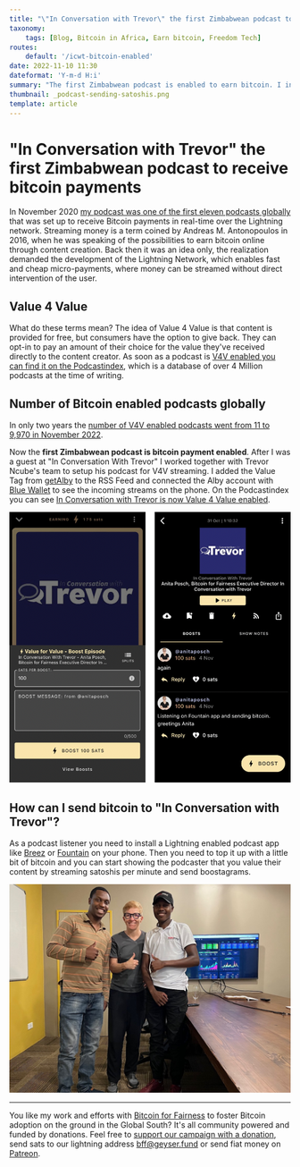```yaml
---
title: "\"In Conversation with Trevor\" the first Zimbabwean podcast to receive bitcoin payments"
taxonomy:
    tags: [Blog, Bitcoin in Africa, Earn bitcoin, Freedom Tech]
routes:
    default: '/icwt-bitcoin-enabled'
date: 2022-11-10 11:30
dateformat: 'Y-m-d H:i'
summary: "The first Zimbabwean podcast is enabled to earn bitcoin. I integrated Trevor Ncube's \"In Conversation with Trevor\" with Alby and Blue Wallet for Value 4 Value podcasting."
thumbnail: _podcast-sending-satoshis.png
template: article
---
```


# "In Conversation with Trevor" the first Zimbabwean podcast to receive bitcoin payments

In November 2020 [my podcast was one of the first eleven podcasts globally](bitcoin-podcast-enable-streaming-money) that was set up to receive Bitcoin payments in real-time over the Lightning network. Streaming money is a term coined by Andreas M. Antonopoulos in 2016, when he was speaking of the possibilities to earn bitcoin online through content creation. Back then it was an idea only, the realization demanded the development of the Lightning Network, which enables fast and cheap micro-payments, where money can be streamed without direct intervention of the user. 

## Value 4 Value

What do these terms mean? The idea of Value 4 Value is that content is provided for free, but consumers have the option to give back. They can opt-in to pay an amount of their choice for the value they've received directly to the content creator. As soon as a podcast is [V4V enabled you can find it on the Podcastindex](https://podcastindex.org/podcast/value4value), which is a database of over 4 Million podcasts at the time of writing.

## Number of Bitcoin enabled podcasts globally 

In only two years the [number of V4V enabled podcasts went from 11 to 9,970 in November 2022](https://podcastindex.org/podcast/value4value).

Now the **first Zimbabwean podcast is bitcoin payment enabled**. After I was a guest at "In Conversation With Trevor" I worked together with Trevor Ncube's team to setup his podcast for V4V streaming. I added the Value Tag from [getAlby](https://getalby.com) to the RSS Feed and connected the Alby account with [Blue Wallet](https://bluewallet.io/) to see the incoming streams on the phone. On the Podcastindex you can see [In Conversation with Trevor is now Value 4 Value enabled](https://podcastindex.org/podcast/5784258).

![Sending a message and some satoshis via Fountain app](_podcast-sending-satoshis.png)

## How can I send bitcoin to "In Conversation with Trevor"?

As a podcast listener you need to install a Lightning enabled podcast app like [Breez](https://breez.technology) or [Fountain](https://www.fountain.fm/) on your phone. Then you need to top it up with a little bit of bitcoin and you can start showing the podcaster that you value their content by streaming satoshis per minute and send boostagrams.

![](_team-podcast-20-zimbabwe.JPG)

---
You like my work and efforts with [Bitcoin for Fairness](https://bffbtc.org) to foster Bitcoin adoption on the ground in the Global South? It's all community powered and funded by donations. Feel free to [support our campaign with a donation](https://anita.link/geyser), send sats to our lightning address bff@geyser.fund or send fiat money on [Patreon](https://patreon.com/anitaposch).